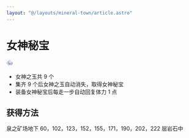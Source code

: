 ```yaml
---
layout: "@/layouts/mineral-town/article.astro"
---
```


# 女神秘宝

![女神秘宝](_女神秘宝.png)

- 女神之玉共 9 个
- 集齐 9 个后女神之玉自动消失，取得女神秘宝
- 装备女神秘宝后每走一步自动回复体力 1 点

## 获得方法

泉之矿场地下 60，102，123，152，155，171，190，202，222 层岩石中
